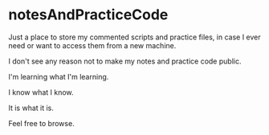 # notesAndPracticeCode
Just a place to store my commented scripts and practice files, in case I ever need or want to access them from a new machine.  

I don't see any reason not to make my notes and practice code public.  

I'm learning what I'm learning.  

I know what I know.  

It is what it is.

Feel free to browse.
